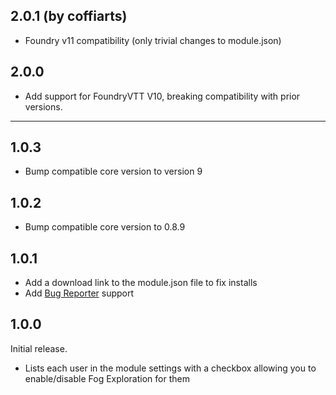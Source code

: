 ## 2.0.1 (by coffiarts)
* Foundry v11 compatibility (only trivial changes to module.json)

## 2.0.0
* Add support for FoundryVTT V10, breaking compatibility with prior versions.

---

## 1.0.3
* Bump compatible core version to version 9


## 1.0.2
* Bump compatible core version to 0.8.9

## 1.0.1
* Add a download link to the module.json file to fix installs
* Add [Bug Reporter](https://www.foundryvtt-hub.com/package/bug-reporter/) support

## 1.0.0
Initial release.

* Lists each user in the module settings with a checkbox allowing you to enable/disable Fog Exploration for them